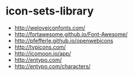 icon-sets-library
=================

* http://weloveiconfonts.com/
* http://fortawesome.github.io/Font-Awesome/
* http://pfefferle.github.io/openwebicons
* http://typicons.com/
* http://icomoon.io/app/
* http://entypo.com/
* http://entypo.com/characters/
